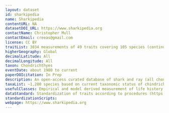 ```yaml
---
layout: dataset
id: sharkipedia
name: Sharkipedia
contentURL: NA
datasetDOI_URL: https://www.sharkipedia.org
contactName: Christopher Mull
contactEmail: creeas@gmail.com
license: CC BY
traitList: 3034 measurements of 49 traits covering 105 species (continuously updated)
higherGeography: Global
decimalLatitude: All
decimalLongitude: All
taxon: Chondrichthyes
eventDate: about 1980 to current
paperDOIcitation: In Prep
description: An open-access curated database of shark and ray (all chondrichthyes) life history traits and abundance time-series.
taxaList: ~1,200 species based on current taxonomic status of chindrichthyes. See vertlife.org/sharktree for full taxonomic information.
usefulClasses: Empirical and model derived measurement of life history traits and abundance. All measurements MUST be traced to a valid peer-reviewed reference. Collaborating with shark-references.org for reference database. 
dataStandard: Standardization of traits according to procedures (https://www.sharkipedia.org/procedure) and taxonomy according to sharktrees (http://vertlife.org/sharktree/taxonomy/)
standardizationScripts: 
webpage: https://www.sharkipedia.org
---
```

